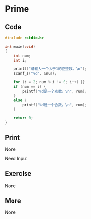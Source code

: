 # Prime

## Code

```C
#include <stdio.h>

int main(void)
{
	int num;
	int i;

	printf("请输入一个大于1的正整数。\n");
	scanf_s("%d", &num);

	for (i = 2; num % i != 0; i++) {}
	if (num == i) {
		printf("%d是一个素数。\n", num);
	}
	else {
		printf("%d是一个合数。\n", num);
	}

	return 0;
}
```

## Print

None

Need Input

## Exercise

None

## More

None
